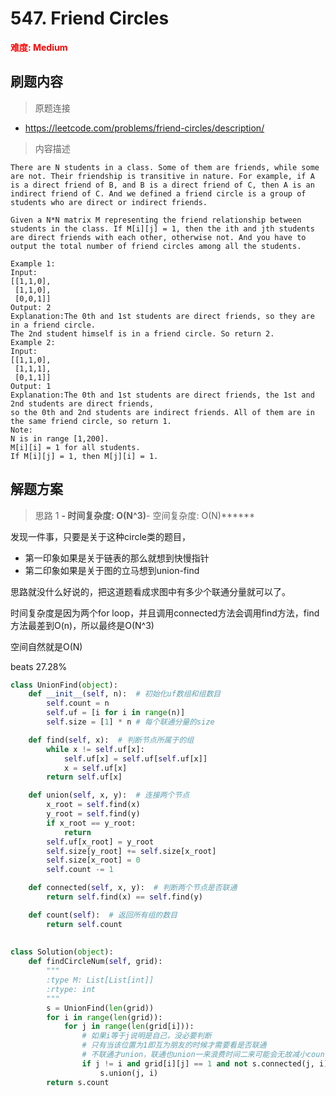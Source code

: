 # 547. Friend Circles

**<font color=red>难度: Medium</font>**

## 刷题内容

> 原题连接

* https://leetcode.com/problems/friend-circles/description/

> 内容描述

```
There are N students in a class. Some of them are friends, while some are not. Their friendship is transitive in nature. For example, if A is a direct friend of B, and B is a direct friend of C, then A is an indirect friend of C. And we defined a friend circle is a group of students who are direct or indirect friends.

Given a N*N matrix M representing the friend relationship between students in the class. If M[i][j] = 1, then the ith and jth students are direct friends with each other, otherwise not. And you have to output the total number of friend circles among all the students.

Example 1:
Input: 
[[1,1,0],
 [1,1,0],
 [0,0,1]]
Output: 2
Explanation:The 0th and 1st students are direct friends, so they are in a friend circle. 
The 2nd student himself is in a friend circle. So return 2.
Example 2:
Input: 
[[1,1,0],
 [1,1,1],
 [0,1,1]]
Output: 1
Explanation:The 0th and 1st students are direct friends, the 1st and 2nd students are direct friends, 
so the 0th and 2nd students are indirect friends. All of them are in the same friend circle, so return 1.
Note:
N is in range [1,200].
M[i][i] = 1 for all students.
If M[i][j] = 1, then M[j][i] = 1.
```

## 解题方案

> 思路 1
******- 时间复杂度: O(N^3)******- 空间复杂度: O(N)******

发现一件事，只要是关于这种circle类的题目，
- 第一印象如果是关于链表的那么就想到快慢指针
- 第二印象如果是关于图的立马想到union-find

思路就没什么好说的，把这道题看成求图中有多少个联通分量就可以了。

时间复杂度是因为两个for loop，并且调用connected方法会调用find方法，find方法最差到O(n)，所以最终是O(N^3)

空间自然就是O(N)

beats 27.28%


```python
class UnionFind(object):
    def __init__(self, n):  # 初始化uf数组和组数目
        self.count = n
        self.uf = [i for i in range(n)]
        self.size = [1] * n # 每个联通分量的size

    def find(self, x):  # 判断节点所属于的组
        while x != self.uf[x]:
            self.uf[x] = self.uf[self.uf[x]]
            x = self.uf[x]
        return self.uf[x]

    def union(self, x, y):  # 连接两个节点
        x_root = self.find(x)
        y_root = self.find(y)
        if x_root == y_root:
            return
        self.uf[x_root] = y_root
        self.size[y_root] += self.size[x_root]
        self.size[x_root] = 0
        self.count -= 1

    def connected(self, x, y):  # 判断两个节点是否联通
        return self.find(x) == self.find(y)

    def count(self):  # 返回所有组的数目
        return self.count  
    
    
class Solution(object):
    def findCircleNum(self, grid):
        """
        :type M: List[List[int]]
        :rtype: int
        """
        s = UnionFind(len(grid))
        for i in range(len(grid)):
            for j in range(len(grid[i])):
                # 如果i等于j说明是自己，没必要判断
                # 只有当该位置为1即互为朋友的时候才需要看是否联通
                # 不联通才union，联通也union一来浪费时间二来可能会无故减小count
                if j != i and grid[i][j] == 1 and not s.connected(j, i):
                    s.union(j, i)
        return s.count
```


